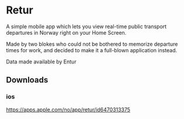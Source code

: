# Retur

A simple mobile app which lets you view real-time public transport departures in Norway right on your Home Screen.

Made by two blokes who could not be bothered to memorize departure times for work, and decided to make it a full-blown application instead. 

Data made available by Entur


## Downloads

### ios
https://apps.apple.com/no/app/retur/id6470313375
